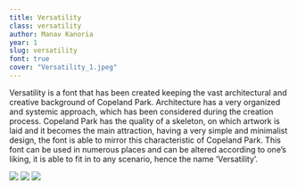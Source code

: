 ```yaml
---
title: Versatility
class: versatility
author: Manav Kanoria
year: 1
slug: versatility
font: true
cover: "Versatility_1.jpeg"
---
```


Versatility is a font that has been created keeping the vast architectural and creative background of Copeland Park. Architecture has a very organized and systemic approach, which has been considered during the creation process. Copeland Park has the quality of a skeleton, on which artwork is laid and it becomes the main attraction, having a very simple and minimalist design, the font is able to mirror this characteristic of Copeland Park. This font can be used in numerous places and can be altered according to one’s liking, it is able to fit in to any scenario, hence the name ‘Versatility’.

![](/images/Versatility_1.jpeg)
![](/images/Versatility_2.jpeg)
![](/images/Versatility_3.jpeg)
